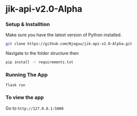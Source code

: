 # jik-api-v2.0-Alpha

### Setup & Installtion

Make sure you have the latest version of Python installed.

```bash
git clone https://github.com/Njoguu/jik-api-v2.0-Alpha.git
```
Navigate to the folder structure then

```bash
pip install -r requirements.txt
```

### Running The App

```bash
flask run
```

### To view the app

Go to `http://127.0.0.1:5000`
